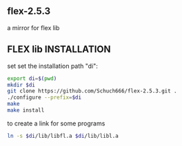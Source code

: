 ## flex-2.5.3
a mirror for flex lib

## FLEX lib INSTALLATION
set set the installation path "di":
```bash
export di=$(pwd)
mkdir $di
git clone https://github.com/Schuch666/flex-2.5.3.git .
./configure --prefix=$di
make
make install
```
to create a link for some programs
```bash 
ln -s $di/lib/libfl.a $di/lib/libl.a
```
